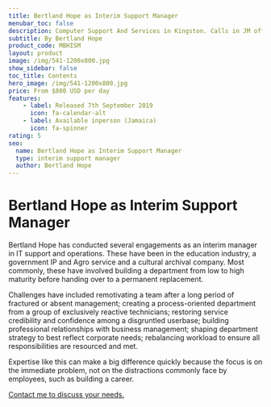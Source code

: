 ```yaml
---
title: Bertland Hope as Interim Support Manager
menubar_toc: false
description: Computer Support And Services in Kingston. Calls in JM office hours only please.
subtitle: By Bertland Hope
product_code: MBHISM
layout: product
image: /img/541-1200x800.jpg
show_sidebar: false
toc_title: Contents
hero_image: /img/541-1200x800.jpg
price: From $800 USD per day
features:
    - label: Released 7th September 2019 
      icon: fa-calendar-alt
    - label: Available inperson (Jamaica)
      icon: fa-spinner
rating: 5
seo:
  name: Bertland Hope as Interim Support Manager
  type: interim support manager
  author: Bertland Hope
---
```


# Bertland Hope as Interim Support Manager

Bertland Hope has conducted several engagements as an interim manager in IT support and operations. These have been in the education industry, a government IP and Agro service and a cultural archival company. Most commonly, these have involved building a department from low to high maturity before handing over to a permanent replacement.

Challenges have included remotivating a team after a long period of fractured or absent management; creating a process-oriented department from a group of exclusively reactive technicians; restoring service credibility and confidence among a disgruntled userbase; building professional relationships with business management; shaping department strategy to best reflect corporate needs; rebalancing workload to ensure all responsibilities are resourced and met.

Expertise like this can make a big difference quickly because the focus is on the immediate problem, not on the distractions commonly face by employees, such as building a career. 

<div class="buttons is-centered">
<a href="/connect/" class="button is-info" target="_blank">Contact me to discuss your needs.</a>
</div>

